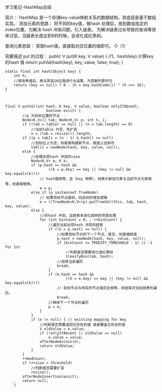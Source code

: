 学习笔记-HashMap总结

简介：
HashMap 是一个存储key-value映射关系的数据结构。其底层是基于数组实现。
添加元素的思路：
将不同的key值，做hash 处理后，放到数组指定的index位置。为解决 hash 冲突问题，引入链表。
为解决链表过长导致的查询等效率过低，当链表长度达到8的时候，会进化成红黑树。

查询元素思路：
获取hash值，直接取对应位置的值即可。 O（1）

简要描述 put 的过程：
    public V put(K key, V value) {
        //1。hash(key):计算key 的hash 值
        return putVal(hash(key), key, value, false, true);
    }
    
    static final int hash(Object key) {
        int h;
        //取哈希值后，再与其高16位值进行与运算，为其散列更均匀
        return (key == null) ? 0 : (h = key.hashCode()) ^ (h >>> 16);
    }
    
    
    
    final V putVal(int hash, K key, V value, boolean onlyIfAbsent,
                       boolean evict) {
            //p 为目标位置的节点
            Node<K,V>[] tab; Node<K,V> p; int n, i;
            if ((tab = table) == null || (n = tab.length) == 0)
                //当前table 为空，先扩容
                n = (tab = resize()).length;
            if ((p = tab[i = (n - 1) & hash]) == null)
                //目标位上为空，则直接构建新节点，赋值上去即可
                tab[i] = newNode(hash, key, value, null);
            else {
                //处理出现hash 冲突的case
                Node<K,V> e; K k;
                if (p.hash == hash &&
                        ((k = p.key) == key || (key != null && key.equals(k))))
                    // hash值相等，且（key 相等），则表示新加元素与当前节点元素相等，则直接替换。
                    e = p;
                else if (p instanceof TreeNode)
                    // 如果目标节点是树，则走树的增加逻辑
                    e = ((TreeNode<K,V>)p).putTreeVal(this, tab, hash, key, value);
                else {
                    //对hash 冲突，且链表未进化成树的场景处理
                    for (int binCount = 0; ; ++binCount) {
                        //遍历当前出现hash 冲突的链表
                        if ((e = p.next) == null) {
                            //如果目标节点的下一个节点，是空，则直接赋值
                            p.next = newNode(hash, key, value, null);
                            if (binCount >= TREEIFY_THRESHOLD - 1) // -1 for 1st
                                //判断是否需要进化成红黑树
                                treeifyBin(tab, hash);
                            //结束当前遍历
                            break;
                        }
                        if (e.hash == hash &&
                                ((k = e.key) == key || (key != null && key.equals(k))))
                            // 目标节点与待存的节点值完全相等，则结束对当前链表的遍历。
                            break;
                        //继续下一个节点的遍历
                        p = e;
                    }
                }
                if (e != null) { // existing mapping for key
                    //判断是否需要返回已存在的值 或者覆盖已存在的值
                    V oldValue = e.value;
                    if (!onlyIfAbsent || oldValue == null)
                        e.value = value;
                    afterNodeAccess(e);
                    return oldValue;
                }
            }
            ++modCount;
            if (++size > threshold)
                //判断是否需要扩容
                resize();
            afterNodeInsertion(evict);
            return null;
        }

